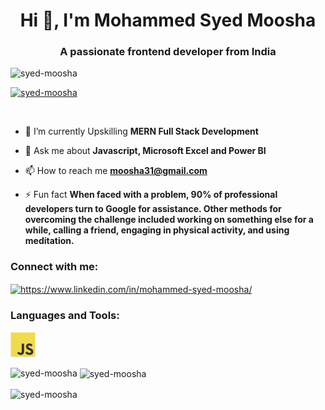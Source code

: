 <h1 align="center">Hi 👋, I'm Mohammed Syed Moosha</h1>
<h3 align="center">A passionate frontend developer from India</h3>

<p align="left"> <img src="https://komarev.com/ghpvc/?username=syed-moosha&label=Profile%20views&color=0e75b6&style=flat" alt="syed-moosha" /> </p>

<p align="left"> <a href="https://github.com/ryo-ma/github-profile-trophy"><img src="https://github-profile-trophy.vercel.app/?username=syed-moosha" alt="syed-moosha" /></a> </p>

<p align="left"> <a href="https://twitter.com/" target="blank"><img src="https://img.shields.io/twitter/follow/?logo=twitter&style=for-the-badge" alt="" /></a> </p>

- 🌱 I’m currently Upskilling **MERN Full Stack Development**

- 💬 Ask me about **Javascript, Microsoft Excel and Power BI**

- 📫 How to reach me **moosha31@gmail.com**

- ⚡ Fun fact **When faced with a problem, 90% of professional developers turn to Google for assistance. Other methods for overcoming the challenge included working on something else for a while, calling a friend, engaging in physical activity, and using meditation.**

<h3 align="left">Connect with me:</h3>
<p align="left">
<a href="https://linkedin.com/in/https://www.linkedin.com/in/mohammed-syed-moosha/" target="blank"><img align="center" src="https://raw.githubusercontent.com/rahuldkjain/github-profile-readme-generator/master/src/images/icons/Social/linked-in-alt.svg" alt="https://www.linkedin.com/in/mohammed-syed-moosha/" height="30" width="40" /></a>
</p>

<h3 align="left">Languages and Tools:</h3>
<p align="left"> <a href="https://developer.mozilla.org/en-US/docs/Web/JavaScript" target="_blank" rel="noreferrer"> <img src="https://raw.githubusercontent.com/devicons/devicon/master/icons/javascript/javascript-original.svg" alt="javascript" width="40" height="40"/> </a> </p>

<p><img align="left" src="https://github-readme-stats.vercel.app/api/top-langs?username=syed-moosha&show_icons=true&locale=en&layout=compact" alt="syed-moosha" /></p>

<p>&nbsp;<img align="center" src="https://github-readme-stats.vercel.app/api?username=syed-moosha&show_icons=true&locale=en" alt="syed-moosha" /></p>

<p><img align="center" src="https://github-readme-streak-stats.herokuapp.com/?user=syed-moosha&" alt="syed-moosha" /></p>
